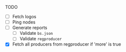 TODO

- [ ] Fetch logos
- [ ] Ping nodes
- [ ] Generate reports
  - [ ] Validate `bs.json`
  - [ ] Validate `regproducer`
- [x] Fetch all producers from regproducer if 'more' is true
